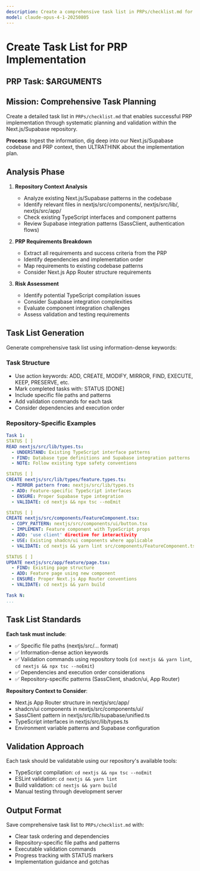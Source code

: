 ```yaml
---
description: Create a comprehensive task list in PRPs/checklist.md for PRP implementation within the Next.js/Supabase repository
model: claude-opus-4-1-20250805
---
```


# Create Task List for PRP Implementation

## PRP Task: $ARGUMENTS

## Mission: Comprehensive Task Planning

Create a detailed task list in `PRPs/checklist.md` that enables successful PRP implementation through systematic planning and validation within the Next.js/Supabase repository.

**Process**: Ingest the information, dig deep into our Next.js/Supabase codebase and PRP context, then ULTRATHINK about the implementation plan.

## Analysis Phase

1. **Repository Context Analysis**

   - Analyze existing Next.js/Supabase patterns in the codebase
   - Identify relevant files in nextjs/src/components/, nextjs/src/lib/, nextjs/src/app/
   - Check existing TypeScript interfaces and component patterns
   - Review Supabase integration patterns (SassClient, authentication flows)

2. **PRP Requirements Breakdown**

   - Extract all requirements and success criteria from the PRP
   - Identify dependencies and implementation order
   - Map requirements to existing codebase patterns
   - Consider Next.js App Router structure requirements

3. **Risk Assessment**
   - Identify potential TypeScript compilation issues
   - Consider Supabase integration complexities
   - Evaluate component integration challenges
   - Assess validation and testing requirements

## Task List Generation

Generate comprehensive task list using information-dense keywords:

### Task Structure

- Use action keywords: ADD, CREATE, MODIFY, MIRROR, FIND, EXECUTE, KEEP, PRESERVE, etc.
- Mark completed tasks with: STATUS [DONE]
- Include specific file paths and patterns
- Add validation commands for each task
- Consider dependencies and execution order

### Repository-Specific Examples

```yaml
Task 1:
STATUS [ ]
READ nextjs/src/lib/types.ts:
  - UNDERSTAND: Existing TypeScript interface patterns
  - FIND: Database type definitions and Supabase integration patterns
  - NOTE: Follow existing type safety conventions

STATUS [ ]
CREATE nextjs/src/lib/types/feature.types.ts:
  - MIRROR pattern from: nextjs/src/lib/types.ts
  - ADD: Feature-specific TypeScript interfaces
  - ENSURE: Proper Supabase type integration
  - VALIDATE: cd nextjs && npx tsc --noEmit

STATUS [ ]
CREATE nextjs/src/components/FeatureComponent.tsx:
  - COPY_PATTERN: nextjs/src/components/ui/button.tsx
  - IMPLEMENT: Feature component with TypeScript props
  - ADD: 'use client' directive for interactivity
  - USE: Existing shadcn/ui components where applicable
  - VALIDATE: cd nextjs && yarn lint src/components/FeatureComponent.tsx

STATUS [ ]
UPDATE nextjs/src/app/feature/page.tsx:
  - FIND: Existing page structure
  - ADD: Feature page using new component
  - ENSURE: Proper Next.js App Router conventions
  - VALIDATE: cd nextjs && yarn build

Task N:
...
```

## Task List Standards

**Each task must include**:

- ✅ Specific file paths (nextjs/src/... format)
- ✅ Information-dense action keywords
- ✅ Validation commands using repository tools (`cd nextjs && yarn lint`, `cd nextjs && npx tsc --noEmit`)
- ✅ Dependencies and execution order considerations
- ✅ Repository-specific patterns (SassClient, shadcn/ui, App Router)

**Repository Context to Consider**:

- Next.js App Router structure in nextjs/src/app/
- shadcn/ui components in nextjs/src/components/ui/
- SassClient pattern in nextjs/src/lib/supabase/unified.ts
- TypeScript interfaces in nextjs/src/lib/types.ts
- Environment variable patterns and Supabase configuration

## Validation Approach

Each task should be validatable using our repository's available tools:

- TypeScript compilation: `cd nextjs && npx tsc --noEmit`
- ESLint validation: `cd nextjs && yarn lint`
- Build validation: `cd nextjs && yarn build`
- Manual testing through development server

## Output Format

Save comprehensive task list to `PRPs/checklist.md` with:

- Clear task ordering and dependencies
- Repository-specific file paths and patterns
- Executable validation commands
- Progress tracking with STATUS markers
- Implementation guidance and gotchas
